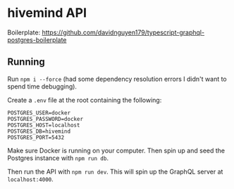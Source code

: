 # hivemind API

Boilerplate: https://github.com/davidnguyen179/typescript-graphql-postgres-boilerplate

## Running

Run `npm i --force` (had some dependency resolution errors I didn't want to spend time debugging).

Create a `.env` file at the root containing the following:

```
POSTGRES_USER=docker
POSTGRES_PASSWORD=docker
POSTGRES_HOST=localhost
POSTGRES_DB=hivemind
POSTGRES_PORT=5432
```

Make sure Docker is running on your computer. Then spin up and seed the Postgres instance with `npm run db`.

Then run the API with `npm run dev`. This will spin up the GraphQL server at `localhost:4000`.

